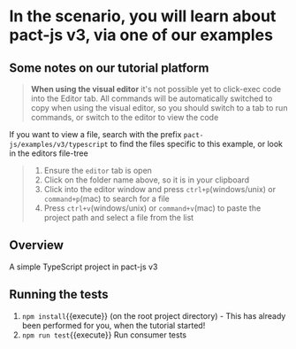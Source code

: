 # In the scenario, you will learn about pact-js v3, via one of our examples

## Some notes on our tutorial platform

> <strong>When using the visual editor</strong> it's not possible yet to click-exec code into the Editor tab.
> All commands will be automatically switched to copy when using the visual editor, so you should switch to a tab to run commands, or switch to the editor to view the code

If you want to view a file, search with the prefix `pact-js/examples/v3/typescript` to find the files specific to this example, or look in the editors file-tree

> 1. Ensure the `editor` tab is open
> 2. Click on the folder name above, so it is in your clipboard
> 3. Click into the editor window and press `ctrl+p`(windows/unix) or `command+p`(mac) to search for a file
> 4. Press `ctrl+v`(windows/unix) or `command+v`(mac) to paste the project path and select a file from the list

## Overview

A simple TypeScript project in pact-js v3

## Running the tests

1. `npm install`{{execute}} (on the root project directory) - This has already been performed for you, when the tutorial started!
2. `npm run test`{{execute}} Run consumer tests
